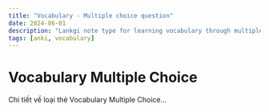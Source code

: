 ```yaml
---
title: "Vocabulary - Multiple choice question"
date: 2024-06-01
description: "Lankgi note type for learning vocabulary through multiple choice questions"
tags: [anki, vocabulary]
---
```


# Vocabulary Multiple Choice

Chi tiết về loại thẻ Vocabulary Multiple Choice...
